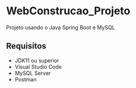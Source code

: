 # WebConstrucao_Projeto
Projeto usando o Java Spring Boot e MySQL

## Requisitos
* JDK11 ou superior
* Visual Studio Code
* MySQL Server
* Postman
